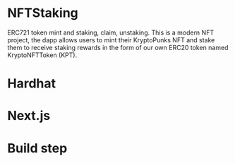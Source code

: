 # NFTStaking
ERC721 token mint and staking, claim, unstaking.
This is a modern NFT project, the dapp allows users to mint their KryptoPunks NFT and stake them to receive staking rewards in the form of our own ERC20 token named  KryptoNFTToken (KPT).

# Hardhat

# Next.js

# Build step
